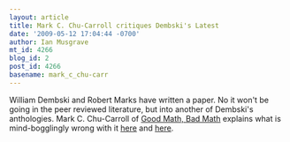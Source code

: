 ```yaml
---
layout: article
title: Mark C. Chu-Carroll critiques Dembski's Latest
date: '2009-05-12 17:04:44 -0700'
author: Ian Musgrave
mt_id: 4266
blog_id: 2
post_id: 4266
basename: mark_c_chu-carr
---
```

William Dembski and Robert Marks have written a paper. No it won't be going in the peer reviewed literature, but into another of Dembski's anthologies. Mark C. Chu-Carroll of [Good Math, Bad Math](http://scienceblogs.com/goodmath/) explains what  is mind-bogglingly wrong with it [here](http://scienceblogs.com/goodmath/2009/05/_so_william_dembski_the.php) and [here](http://scienceblogs.com/goodmath/2009/05/dembski_responds.php).
